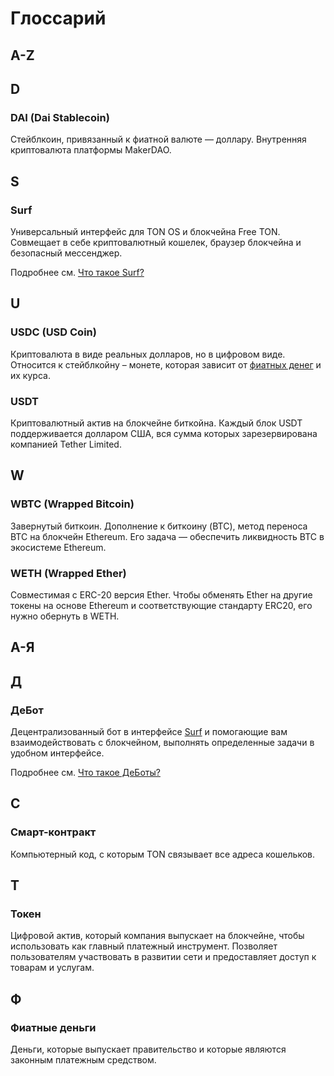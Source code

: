 # Глоссарий

## A-Z

## D
### DAI (Dai Stablecoin)
Cтейблкоин, привязанный к фиатной валюте — доллару. Внутренняя криптовалюта платформы MakerDAO.

## S
### Surf
Универсальный интерфейс для TON OS и блокчейна Free TON. Cовмещает в себе криптовалютный кошелек, браузер блокчейна и безопасный мессенджер.

Подробнее см. [Что такое Surf?](https://help.ton.surf/ru-RU/support/solutions/articles/77000264003-%D0%A7%D1%82%D0%BE-%D1%82%D0%B0%D0%BA%D0%BE%D0%B5-surf-)

## U
### USDC (USD Coin)
Криптовалюта в виде реальных долларов, но в цифровом виде. Относится к стейблкойну – монете, которая зависит от [фиатных денег](#фиатные-деньги) и их курса.

### USDT
Криптовалютный актив на блокчейне биткойна. Каждый блок USDT поддерживается долларом США, вся сумма которых зарезервирована компанией Tether Limited.

## W
### WBTC (Wrapped Bitcoin)
Завернутый биткоин. Дополнение к биткоину (BTC), метод переноса ВТС на блокчейн Ethereum. Его задача — обеспечить ликвидность BTC в экосистеме Ethereum.

### WETH (Wrapped Ether)
Cовместимая с ERC-20 версия Ether. Чтобы обменять Ether на другие токены на основе Ethereum и соответствующие стандарту ERC20, его нужно обернуть в WETH.

## А-Я

## Д
### ДеБот
Децентрализованный бот в интерфейсе [Surf](#surf) и помогающие вам взаимодействовать с блокчейном, выполнять определенные задачи в удобном интерфейсе.

Подробнее см. [Что такое ДеБоты?](https://help.ton.surf/ru-RU/support/solutions/articles/77000397693-%D0%A7%D1%82%D0%BE-%D1%82%D0%B0%D0%BA%D0%BE%D0%B5-%D0%94%D0%B5%D0%91%D0%BE%D1%82%D1%8B-)

## С
### Смарт-контракт
Компьютерный код, с которым TON связывает все адреса кошельков.

## Т
### Токен
Цифровой актив, который компания выпускает на блокчейне, чтобы использовать как главный платежный инструмент. Позволяет пользователям участвовать в развитии сети и предоставляет доступ к товарам и услугам.

## Ф
### Фиатные деньги
Деньги, которые выпускает правительство и которые являются законным платежным средством.
